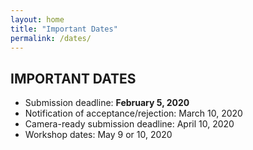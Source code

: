 ```yaml
---
layout: home
title: "Important Dates"
permalink: /dates/
---
```


## IMPORTANT DATES

* Submission deadline: **February 5, 2020**
* Notification of acceptance/rejection: March 10, 2020
* Camera-ready submission deadline: April 10, 2020
* Workshop dates: May 9 or 10, 2020
